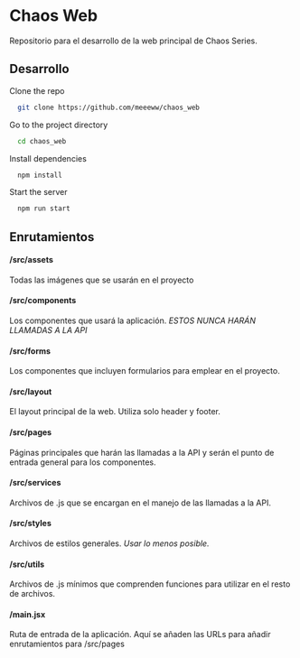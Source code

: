 
# Chaos Web

Repositorio para el desarrollo de la web principal de Chaos Series.
## Desarrollo

Clone the repo

```bash
  git clone https://github.com/meeeww/chaos_web
```

Go to the project directory

```bash
  cd chaos_web
```

Install dependencies

```bash
  npm install
```

Start the server

```bash
  npm run start
```


## Enrutamientos

#### /src/assets

Todas las imágenes que se usarán en el proyecto

#### /src/components

Los componentes que usará la aplicación.
*ESTOS NUNCA HARÁN LLAMADAS A LA API*

#### /src/forms

Los componentes que incluyen formularios para emplear en el proyecto.

#### /src/layout

El layout principal de la web. Utiliza solo header y footer.

#### /src/pages

Páginas principales que harán las llamadas a la API y serán el punto de entrada general para los componentes.

#### /src/services

Archivos de .js que se encargan en el manejo de las llamadas a la API.

#### /src/styles

Archivos de estilos generales. *Usar lo menos posible.*

#### /src/utils

Archivos de .js mínimos que comprenden funciones para utilizar en el resto de archivos.

#### /main.jsx

Ruta de entrada de la aplicación. Aquí se añaden las URLs para añadir enrutamientos para /src/pages